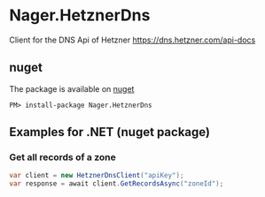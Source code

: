 # Nager.HetznerDns

Client for the DNS Api of Hetzner https://dns.hetzner.com/api-docs

## nuget
The package is available on [nuget](https://www.nuget.org/packages/Nager.HetznerDns)
```
PM> install-package Nager.HetznerDns
```
## Examples for .NET (nuget package)

### Get all records of a zone
```cs
var client = new HetznerDnsClient("apiKey");
var response = await client.GetRecordsAsync("zoneId");
```
